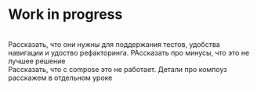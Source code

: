 # Work in progress

<br> Рассказать, что они нужны для поддержания тестов, удобства навигации и удоство рефакторинга. РАссказать про минусы, что это не лучшее решение
<br> Рассказать, что с compose это не работает. Детали про компоуз расскажем в отдельном уроке
